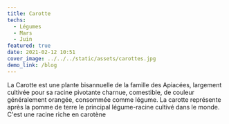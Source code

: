 ```yaml
---
title: Carotte
techs:
  - Légumes
  - Mars
  - Juin
featured: true
date: 2021-02-12 10:51
cover_image: ../../../static/assets/carottes.jpg
demo_link: /blog
---
```


La Carotte est une plante bisannuelle de la famille des Apiacées, largement cultivée pour sa racine pivotante charnue, comestible, de couleur généralement orangée, consommée comme légume. La carotte représente après la pomme de terre le principal légume-racine cultivé dans le monde. C'est une racine riche en carotène
